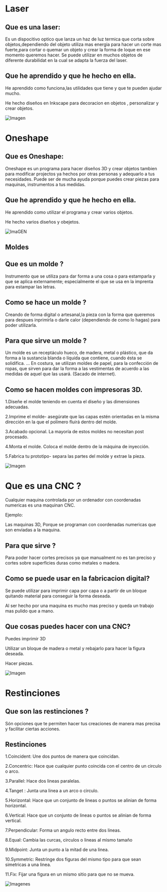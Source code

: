 
# Laser

## Que es una laser:

Es un dispocitivo optico que lanza un haz de luz termica que corta sobre objetos,dependiendo del objeto utiliza mas energia para hacer un corte mas fuerte,para cortar o quemar un objeto y crear la forma de loque en ese momento queremos hacer.
Se puede utilizar en muchos objetos de diferente durabilidat en la cual se adapta la fuerza del laser.


## Que he aprendido y que he hecho en ella.

He aprendido como funciona,las utilidades que tiene y que te pueden ajudar mucho.

He hecho diseños en Inkscape para decoracion en objetos , personalizar y crear objetos.

![Imagen](https://github.com/St1v3n3223/1er-Trimestre/blob/main/WhatsApp%20Image%202022-02-10%20at%2010.03.38.jpeg?raw=true)

# Oneshape

## Que es Oneshape:

Oneshape es un programa para hacer diseños 3D y crear objetos tambien para modificar projectos ya hechos por otras personas y adequarlo a tus necesidades. Puede ser de mucha ayuda porque puedes crear piezas para maquinas, instrumentos a tus medidas.

## Que he aprendido y que he hecho en ella.

He aprendido como utilizar el programa y crear varios objetos.

He hecho varios diseños y obejetos.

![ImaGEN](https://github.com/St1v3n3223/1er-Trimestre/blob/main/Captura%20de%20pantalla%20de%202022-02-10%2010-08-16.png?raw=true)

## Moldes


## Que es un molde ?

Instrumento que se utiliza para dar forma a una cosa o para estamparla y que se aplica externamente; especialmente el que se usa en la imprenta para estampar las letras.

## Como se hace un molde ?

Creando de forma digital o artesanal,la pieza con la forma que queremos para despues inprimirla o darle calor (dependiendo de como lo hagas) para poder utilizarla.

##  Para que sirve un molde ?

Un molde es un receptáculo hueco, de madera, metal o plástico, que da forma a la sustancia blanda o líquida que contiene, cuando ésta se solidifica. ... En costura, se utilizan moldes de papel, para la confección de ropas, que sirven para dar la forma a las vestimentas de acuerdo a las medidas de aquel que las usará.
(Sacado de internet).

## Como se hacen moldes con impresoras 3D.

1.Diseñe el molde teniendo en cuenta el diseño y las dimensiones adecuadas.

2.Imprime el molde- asegúrate que las capas estén orientadas en la misma dirección en la que el polímero fluirá dentro del molde.

3.Acabado opcional. La mayoría de estos moldes no necesitan post procesado.

4.Monta el molde. Coloca el molde dentro de la máquina de inyección.

5.Fabrica tu prototipo- separa las partes del molde y extrae la pieza.

![Imagen](https://github.com/St1v3n3223/1er-Trimestre/blob/b98b06f247632b78bb93e5388b7356334ad143fb/Captura%20de%20pantalla%20de%202022-02-17%2009-19-25.png)

# Que es una CNC ?

Cualquier maquina controlada por un ordenador con coordenadas numericas es una maquinan CNC.

Ejemplo:

Las maquinas 3D, Porque se programan con coordenadas numericas que son enviadas a la maquina.

## Para que sirve ?

Para poder hacer cortes precisos ya que manualment no es tan preciso y cortes sobre superficies duras como metales o madera.

## Como se puede usar en la fabricacion digital?

Se puede utilizar para imprimir capa por capa o a partir de un bloque quitando material para conseguir la forma deseada.

Al ser hecho por una maquina es mucho mas preciso y queda un trabajo mas pulido que a mano.

## Que cosas puedes hacer con una CNC?

Puedes imprimir 3D 

Utilizar un bloque de madera o metal y rebajarlo para hacer la figura deseada.

Hacer piezas.

![Imagen](https://github.com/St1v3n3223/1er-Trimestre/blob/b98b06f247632b78bb93e5388b7356334ad143fb/cnc.jpg)

# Restinciones

## Que son las restinciones ?

Són opciones que te permiten hacer tus creaciones de manera mas precisa y facilitar ciertas acciones.

## Restinciones

1.Coincident: Une dos puntos de manera que coincidan.

2.Concentric: Hace que cualquier punto coincida con el centro de un circulo o arco.

3.Parallel: Hace dos lineas paralelas.

4.Tanget : Junta una linea a un arco o circulo.

5.Horizontal: Hace que un conjunto de lineas o puntos se alinian de forma horizontal.

6.Vertical:  Hace que un conjunto de lineas o puntos se alinian de forma vertical.

7.Perpendicular: Forma un angulo recto entre dos lineas.

8.Equal: Cambia las curcas, circulos o lineas al mismo tamaño

9.Midpoint: Junta un punto a la mitad de una linea.

10.Symmetric: Restringe dos figuras del mismo tipo  para que sean simetricas a una linea.

11.Fix: Fijar una figura en un mismo sitio para que no se mueva.

![Imagenes](https://github.com/St1v3n3223/Arduino/blob/6747c064a3a32846d888b7d8cb7e9666e30ecbf5/Captura%20de%20pantalla%20de%202022-02-24%2010-01-44.png)
